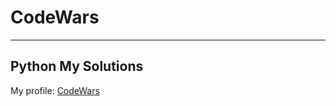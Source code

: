 # CodeWars
---
## Python My Solutions

 My profile: [CodeWars](https://www.codewars.com/users/kisen)